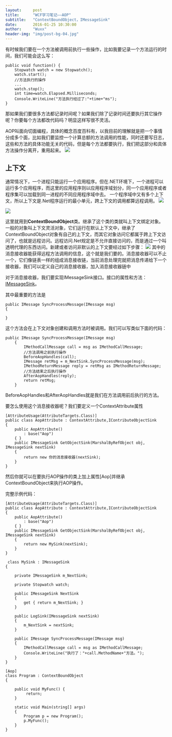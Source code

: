 ```yaml
---
layout:     post
title:      "WCF学习笔记——AOP"
subtitle:   "ContextBoundObject，IMessageSink"
date:       2016-01-25 10:30:00
author:     "Wuxx"
header-img: "img/post-bg-04.jpg"
---
```


有时候我们要在一个方法被调用前执行一些操作，比如我要记录一个方法运行的时间，我们可能会这么写：

    public void function() {
		Stopwatch watch = new Stopwatch();
        watch.start();
		//方法执行的操作
        ...
        watch.stop();
        int time=watch.Elapsed.Milliseconds;
        Console.WriteLine("方法执行经过了:"+time+"ms");
    }

那如果我们要很多方法都记录时间呢？如果我们除了记录时间还要执行其它操作呢？你要每个方法都改代码吗？明显这样写很不灵活。

AOP叫面向切面编程，具体的概念百度百科有，以我目前的理解就是把一个事情分成多个面，比如我们要监控一个计算总额的方法调用的性能，同时还要写日志，这些和方法的具体功能无关的代码，但是每个方法都要执行，我们把这部分和具体方法操作分离开，重用起来。
![](http://image78.360doc.com/DownloadImg/2014/08/1909/44415643_2.png)
## 上下文 ##
通常情况下，一个进程只能运行一个应用程序。但在.NET环境下，一个进程可以运行多个应用程序，而这里的应用程序则以应用程序域划分，同一个应用程序或者程序集可以加载到同一进程的不同应用程序域中去。
一个程序域中又有多个上下文，所以上下文是.Net程序运行的最小单元，跨上下文的调用都算远程调用。
![](http://hi.csdn.net/attachment/201110/16/0_1318760265nsQU.gif)

![](http://hi.csdn.net/attachment/201110/16/0_1318778589GIcB.gif)

这里就用到**ContextBoundObject**类。继承了这个类的类就叫上下文绑定对象。一般的对象叫上下文灵活对象，它们运行在默认上下文中，继承了ContextBoundObject对象有自己的上下文，而其它对象访问它都属于跨上下文访问了，也就是远程访问。远程访问.Net规定是不允许直接访问的，而是通过一个叫透明代理的东西访问。新建或者访问非默认的上下文要经过如下步骤：
![](http://image78.360doc.com/DownloadImg/2014/08/1909/44415643_5.png)
其中的消息接收器能获得远程方法调用的信息，这个就是我们要的。消息接收器可以不止一个，它们像链表一样的组成消息接收链，当前消息处理完就把消息传递给下一个接收器，我们可以定义自己的消息接收器，加入消息接收器链中

对于消息接收器，我们要实现IMessageSink接口。接口的属性和方法：[IMessageSink](https://msdn.microsoft.com/zh-cn/library/system.runtime.remoting.messaging.imessagesink(v=vs.110).aspx "IMessageSink")。

其中最重要的方法是

	public IMessage SyncProcessMessage(IMessage msg)
	{

	}

这个方法会在上下文对象创建和调用方法时被调用。我们可以写类似下面的代码：


 	public IMessage SyncProcessMessage(IMessage msg)
        {
            IMethodCallMessage call = msg as IMethodCallMessage;
            //方法调用之前执行操作
            BeforeAopHandles(call);
            IMessage retMsg = m_NextSink.SyncProcessMessage(msg);
            IMethodReturnMessage reply = retMsg as IMethodReturnMessage;
            //方法结束之后执行操作
            AfterAopHandles(reply);
            return retMsg;
        }


BeforeAopHandles和AfterAopHandles就是我们在方法调用前后执行的方法。

要怎么使用这个消息接收器呢？我们要定义一个ContextAttribute属性

    [AttributeUsage(AttributeTargets.Class)]
    public class AopAttribute : ContextAttribute,IContributeObjectSink
    {
        public AopAttribute()
            : base("Aop")
        { }
        public IMessageSink GetObjectSink(MarshalByRefObject obj, IMessageSink nextSink)
        {
            return new 你的消息接收器(nextSink);
        }
    }  

然后你就可以在要执行AOP操作的类上加上属性[Aop]并继承ContextBoundObject来执行AOP操作。

完整示例代码：

    [AttributeUsage(AttributeTargets.Class)]
    public class AopAttribute : ContextAttribute,IContributeObjectSink
    {
        public AopAttribute()
            : base("Aop")
        { }
        public IMessageSink GetObjectSink(MarshalByRefObject obj, IMessageSink nextSink)
        {
            return new MySink(nextSink);
        }
    }

     class MySink : IMessageSink
    {

        private IMessageSink m_NextSink;

        private Stopwatch watch;
        
        public IMessageSink NextSink
        {
            get { return m_NextSink; }
        }

        public LogSink(IMessageSink nextSink)
        {
            m_NextSink = nextSink;
        }

        public IMessage SyncProcessMessage(IMessage msg)
        {
            IMethodCallMessage call = msg as IMethodCallMessage;
            Console.WriteLine("执行了："+call.MethodName+"方法。");
        }
	}

    [Aop]
    class Program : ContextBoundObject
    {
        
        public void MyFunc() {
             return;   
        }

        static void Main(string[] args)
        {
            Program p = new Program();
            p.MyFunc();
        }
    }

